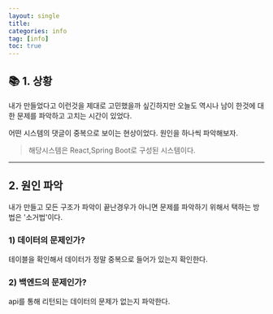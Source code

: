 ```yaml
---
layout: single
title: 
categories: info
tag: [info]
toc: true
---
```


## 📚 1. 상황
내가 만들었다고 이런것을 제대로 고민했을까 싶긴하지만 오늘도 역시나 남이 한것에 대한 문제를 파악하고 고치는 시간이 있었다.

어떤 시스템의 댓글이 중복으로 보이는 현상이었다. 원인을 하나씩 파악해보자.

>해당시스템은 React,Spring Boot로 구성된 시스템이다. 

---

## 2. 원인 파악
내가 만들고 모든 구조가 파악이 끝난경우가 아니면 문제를 파악하기 위해서 택하는 방법은 '소거법'이다.  
### 1) 데이터의 문제인가?
테이블을 확인해서 데이터가 정말 중복으로 들어가 있는지 확인한다.

### 2) 백엔드의 문제인가?
api를 통해 리턴되는 데이터의 문제가 없는지 파악한다.